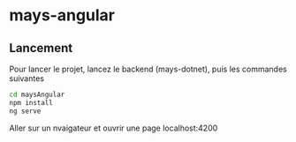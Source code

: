 # mays-angular

## Lancement

Pour lancer le projet, lancez le backend (mays-dotnet), puis les commandes suivantes

```bash
cd maysAngular
npm install
ng serve    
```

Aller sur un nvaigateur et ouvrir une page localhost:4200

